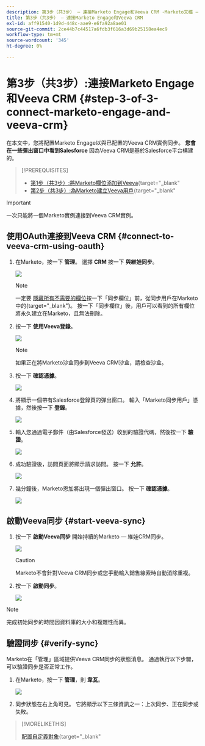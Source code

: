 ```yaml
---
description: 第3步（共3步） — 連接Marketo Engage和Veeva CRM -Marketo文檔 — 產品文檔
title: 第3步（共3步） — 連接Marketo Engage和Veeva CRM
exl-id: aff91540-1d9d-448c-aae9-e6fa92a8ae01
source-git-commit: 2ce44b7c44517a6fdb3f616a3d69b25158ea4ec9
workflow-type: tm+mt
source-wordcount: '345'
ht-degree: 0%

---
```


# 第3步（共3步）:連接Marketo Engage和Veeva CRM {#step-3-of-3-connect-marketo-engage-and-veeva-crm}

在本文中，您將配置Marketo Engage以與已配置的Veeva CRM實例同步。 **您會在一些彈出窗口中看到Salesforce** 因為Veeva CRM是基於Salesforce平台構建的。

>[!PREREQUISITES]
>
>* [第1步（共3步）:將Marketo欄位添加到Veeva](/help/marketo/product-docs/crm-sync/veeva-crm-sync/setup/step-1-of-3-add-marketo-fields-to-veeva-crm.md){target=&quot;_blank&quot;
>* [第2步（共3步）:為Marketo建立Veeva用戶](/help/marketo/product-docs/crm-sync/veeva-crm-sync/setup/step-2-of-3-create-a-veeva-crm-user-for-marketo-engage.md){target=&quot;_blank&quot;


>[!IMPORTANT]
>
>一次只能將一個Marketo實例連接到Veeva CRM實例。

## 使用OAuth連接到Veeva CRM {#connect-to-veeva-crm-using-oauth}

1. 在Marketo，按一下 **管理**。 選擇 **CRM** 按一下 **與維娃同步**。

   ![](assets/step-3-of-3-connect-marketo-engage-1.png)

   >[!NOTE]
   >
   >一定要 [隱藏所有不需要的欄位](/help/marketo/product-docs/crm-sync/salesforce-sync/sfdc-sync-details/hide-a-salesforce-field-from-the-marketo-sync.md)按一下「同步欄位」前，從同步用戶在Marketo中的{target=&quot;_blank&quot;}。 按一下「同步欄位」後，用戶可以看到的所有欄位將永久建立在Marketo，且無法刪除。

1. 按一下 **使用Veeva登錄**。

   ![](assets/step-3-of-3-connect-marketo-engage-2.png)

   >[!NOTE]
   >
   >如果正在將Marketo沙盒同步到Veeva CRM沙盒，請檢查沙盒。

1. 按一下 **確認憑據**。

   ![](assets/step-3-of-3-connect-marketo-engage-3.png)

1. 將顯示一個帶有Salesforce登錄頁的彈出窗口。 輸入「Marketo同步用戶」憑據，然後按一下 **登錄**。

   ![](assets/step-3-of-3-connect-marketo-engage-4.png)

1. 輸入您通過電子郵件（由Salesforce發送）收到的驗證代碼，然後按一下 **驗證**。

   ![](assets/step-3-of-3-connect-marketo-engage-5.png)

1. 成功驗證後，訪問頁面將顯示請求訪問。 按一下 **允許**。

   ![](assets/step-3-of-3-connect-marketo-engage-6.png)

1. 幾分鐘後，Marketo恩加將出現一個彈出窗口。 按一下 **確認憑據**。

   ![](assets/step-3-of-3-connect-marketo-engage-7.png)

## 啟動Veeva同步 {#start-veeva-sync}

1. 按一下 **啟動Veeva同步** 開始持續的Marketo — 維娃CRM同步。

   ![](assets/step-3-of-3-connect-marketo-engage-8.png)

   >[!CAUTION]
   >
   >Marketo不會針對Veeva CRM同步或您手動輸入銷售線索時自動消除重複。

1. 按一下 **啟動同步**。

   ![](assets/step-3-of-3-connect-marketo-engage-9.png)

>[!NOTE]
>
>完成初始同步的時間因資料庫的大小和複雜性而異。

## 驗證同步 {#verify-sync}

Marketo在「管理」區域提供Veeva CRM同步的狀態消息。 通過執行以下步驟，可以驗證同步是否正常工作。

1. 在Marketo，按一下 **管理**，則 **韋瓦**。

   ![](assets/step-3-of-3-connect-marketo-engage-10.png)

1. 同步狀態在右上角可見。 它將顯示以下三條資訊之一：上次同步、正在同步或失敗。

>[!MORELIKETHIS]
>
>[配置自定義對象](/help/marketo/product-docs/crm-sync/veeva-crm-sync/sync-details/custom-object-sync.md){target=&quot;_blank&quot;

